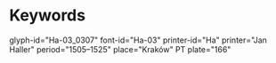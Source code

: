 # Keywords
glyph-id="Ha-03_0307"
font-id="Ha-03"
printer-id="Ha"
printer="Jan Haller"
period="1505–1525"
place="Kraków"
PT plate="166"
